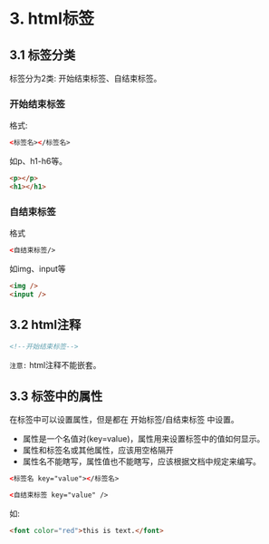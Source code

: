 # 3. html标签
## 3.1 标签分类
标签分为2类: 开始结束标签、自结束标签。

### 开始结束标签
格式:
```html
<标签名></标签名>
```


如p、h1-h6等。
```html
<p></p>
<h1></h1>
```

### 自结束标签
格式
```html
<自结束标签/>
```

如img、input等
```html
<img />
<input />
```

## 3.2 html注释
```html
<!--开始结束标签-->
```

`注意:` html注释不能嵌套。


## 3.3 标签中的属性
在标签中可以设置属性，但是都在 开始标签/自结束标签 中设置。

* 属性是一个名值对(key=value)，属性用来设置标签中的值如何显示。
* 属性和标签名或其他属性，应该用空格隔开
* 属性名不能瞎写，属性值也不能瞎写，应该根据文档中规定来编写。


```html
<标签名 key="value"></标签名>

<自结束标签 key="value" />
```

如:
```html
<font color="red">this is text.</font>
```
